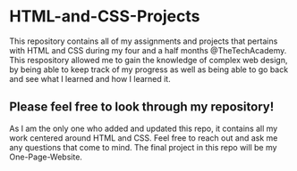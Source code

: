 # HTML-and-CSS-Projects
This repository contains all of my assignments and projects that pertains with HTML and CSS during my four and a half months @TheTechAcademy. 
This respository allowed me to gain the knowledge of complex web design, by being able to keep track of my progress as well as being able to go back and see what I learned and how I learned it. 

## Please feel free to look through my repository!
As I am the only one who added and updated this repo, it contains all my work centered around HTML and CSS. Feel free to reach out and ask me any questions that come to mind. The final project in this repo will be my One-Page-Website.

